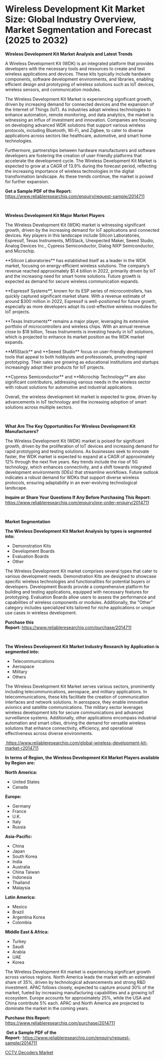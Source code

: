 <p><h1>Wireless Development Kit Market Size: Global Industry Overview, Market Segmentation and Forecast (2025 to 2032)</h1></p><p><strong>Wireless Development Kit Market Analysis and Latest Trends</strong></p>
<p><p>A Wireless Development Kit (WDK) is an integrated platform that provides developers with the necessary tools and resources to create and test wireless applications and devices. These kits typically include hardware components, software development environments, and libraries, enabling efficient design and prototyping of wireless solutions such as IoT devices, wireless sensors, and communication modules.</p><p>The Wireless Development Kit Market is experiencing significant growth, driven by increasing demand for connected devices and the expansion of the Internet of Things (IoT). As industries adopt wireless technologies to enhance automation, remote monitoring, and data analytics, the market is witnessing an influx of investment and innovation. Companies are focusing on developing advanced WDK solutions that support various wireless protocols, including Bluetooth, Wi-Fi, and Zigbee, to cater to diverse applications across sectors like healthcare, automotive, and smart home technologies.</p><p>Furthermore, partnerships between hardware manufacturers and software developers are fostering the creation of user-friendly platforms that accelerate the development cycle. The Wireless Development Kit Market is expected to grow at a CAGR of 13.9% during the forecast period, reflecting the increasing importance of wireless technologies in the digital transformation landscape. As these trends continue, the market is poised for further expansion.</p></p>
<p><strong>Get a Sample PDF of the Report:&nbsp;</strong> <a href="https://www.reliableresearchiq.com/enquiry/request-sample/2014711?utm_campaign=2346&utm_medium=2&utm_source=Github&utm_content=ia&utm_term=12022025&utm_id=wireless-development-kit">https://www.reliableresearchiq.com/enquiry/request-sample/2014711</a></p>
<p>&nbsp;</p>
<p><strong>Wireless Development Kit Major Market Players</strong></p>
<p><p>The Wireless Development Kit (WDK) market is witnessing significant growth, driven by the increasing demand for IoT applications and connected devices. Key players in this landscape include Silicon Laboratories, Espressif, Texas Instruments, M5Stack, Unexpected Maker, Seeed Studio, Analog Devices Inc., Cypress Semiconductor, Dialog NXP Semiconductor, and Microchip.</p><p>**Silicon Laboratories** has established itself as a leader in the WDK market, focusing on energy-efficient wireless solutions. The company’s revenue reached approximately $1.4 billion in 2022, primarily driven by IoT and the increasing need for smart home solutions. Future growth is expected as demand for secure wireless communication expands.</p><p>**Espressif Systems**, known for its ESP series of microcontrollers, has quickly captured significant market share. With a revenue estimate of around $300 million in 2022, Espressif is well-positioned for future growth, especially as more developers adopt its cost-effective wireless modules for IoT projects. </p><p>**Texas Instruments** remains a major player, leveraging its extensive portfolio of microcontrollers and wireless chips. With an annual revenue close to $18 billion, Texas Instruments is investing heavily in IoT solutions, which is projected to enhance its market position as the WDK market expands.</p><p>**M5Stack** and **Seeed Studio** focus on user-friendly development tools that appeal to both hobbyists and professionals, promoting rapid prototyping. Their sales are growing as educational institutions and startups increasingly adopt their products for IoT projects.</p><p>**Cypress Semiconductor** and **Microchip Technology** are also significant contributors, addressing various needs in the wireless sector with robust solutions for automotive and industrial applications.</p><p>Overall, the wireless development kit market is expected to grow, driven by advancements in IoT technology and the increasing adoption of smart solutions across multiple sectors.</p></p>
<p>&nbsp;</p>
<p><strong>What Are The Key Opportunities For Wireless Development Kit Manufacturers?</strong></p>
<p><p>The Wireless Development Kit (WDK) market is poised for significant growth, driven by the proliferation of IoT devices and increasing demand for rapid prototyping and testing solutions. As businesses seek to innovate faster, the WDK market is expected to expand at a CAGR of approximately 12% through the next five years. Key trends include the rise of 5G technology, which enhances connectivity, and a shift towards integrated development environments (IDEs) that streamline workflows. Future outlook indicates a robust demand for WDKs that support diverse wireless protocols, ensuring adaptability in an ever-evolving technological landscape.</p></p>
<p><strong>Inquire or Share Your Questions If Any Before Purchasing This Report:</strong> <a href="https://www.reliableresearchiq.com/enquiry/pre-order-enquiry/2014711?utm_campaign=2346&utm_medium=2&utm_source=Github&utm_content=ia&utm_term=12022025&utm_id=wireless-development-kit">https://www.reliableresearchiq.com/enquiry/pre-order-enquiry/2014711</a></p>
<p>&nbsp;</p>
<p><strong>Market Segmentation</strong></p>
<p><strong>The Wireless Development Kit Market Analysis by types is segmented into:</strong></p>
<p><ul><li>Demonstration Kits</li><li>Development Boards</li><li>Evaluation Boards</li><li>Other</li></ul></p>
<p><p>The Wireless Development Kit market comprises several types that cater to various development needs. Demonstration Kits are designed to showcase specific wireless technologies and functionalities for potential buyers or developers. Development Boards provide a comprehensive platform for building and testing applications, equipped with necessary features for prototyping. Evaluation Boards allow users to assess the performance and capabilities of wireless components or modules. Additionally, the "Other" category includes specialized kits tailored for niche applications or unique use cases in wireless development.</p></p>
<p><strong>Purchase this Report:&nbsp;</strong><a href="https://www.reliableresearchiq.com/purchase/2014711?utm_campaign=2346&utm_medium=2&utm_source=Github&utm_content=ia&utm_term=12022025&utm_id=wireless-development-kit">https://www.reliableresearchiq.com/purchase/2014711</a></p>
<p>&nbsp;</p>
<p><strong>The Wireless Development Kit Market Industry Research by Application is segmented into:</strong></p>
<p><ul><li>Telecommunications</li><li>Aerospace</li><li>Military</li><li>Others</li></ul></p>
<p><p>The Wireless Development Kit Market serves various sectors, prominently including telecommunications, aerospace, and military applications. In telecommunications, these kits facilitate the creation of communication interfaces and network solutions. In aerospace, they enable innovative avionics and satellite communications. The military sector leverages wireless development kits for secure communications and advanced surveillance systems. Additionally, other applications encompass industrial automation and smart cities, driving the demand for versatile wireless solutions that enhance connectivity, efficiency, and operational effectiveness across diverse environments.</p></p>
<p><a href="https://www.reliableresearchiq.com/global-wireless-development-kit-market-r2014711?utm_campaign=2346&utm_medium=2&utm_source=Github&utm_content=ia&utm_term=12022025&utm_id=wireless-development-kit">&nbsp;https://www.reliableresearchiq.com/global-wireless-development-kit-market-r2014711</a></p>
<p><strong>In terms of Region, the Wireless Development Kit Market Players available by Region are:</strong></p>
<p>
    <p> <strong> North America: </strong>
        <ul>
            <li>United States</li>
            <li>Canada</li>
        </ul>
        </p> 
    <p> <strong> Europe: </strong>
        <ul>
            <li>Germany</li>
            <li>France</li>
            <li>U.K.</li>
            <li>Italy</li>
            <li>Russia</li>
        </ul>
        </p> 
    <p> <strong> Asia-Pacific: </strong>
        <ul>
            <li>China</li>
            <li>Japan</li>
            <li>South Korea</li>
            <li>India</li>
            <li>Australia</li>
            <li>China Taiwan</li>
            <li>Indonesia</li>
            <li>Thailand</li>
            <li>Malaysia</li>
        </ul>
        </p> 
    <p> <strong> Latin America: </strong>
        <ul>
            <li>Mexico</li>
            <li>Brazil</li>
            <li>Argentina Korea</li>
            <li>Colombia</li>
        </ul>
        </p> 
    <p> <strong> Middle East & Africa: </strong>
        <ul>
            <li>Turkey</li>
            <li>Saudi</li>
            <li>Arabia</li>
            <li>UAE</li>
            <li>Korea</li>
        </ul>
    </p>
    </p>
<p><p>The Wireless Development Kit market is experiencing significant growth across various regions. North America leads the market with an estimated share of 35%, driven by technological advancements and strong R&D investment. APAC follows closely, expected to capture around 30% of the market, fueled by increasing manufacturing capabilities and a growing IoT ecosystem. Europe accounts for approximately 25%, while the USA and China contribute 5% each. APAC and North America are projected to dominate the market in the coming years.</p></p>
<p><strong>Purchase this Report: </strong><a href="https://www.reliableresearchiq.com/purchase/2014711?utm_campaign=2346&utm_medium=2&utm_source=Github&utm_content=ia&utm_term=12022025&utm_id=wireless-development-kit">https://www.reliableresearchiq.com/purchase/2014711</a></p>
<p>&nbsp;<strong>Get a Sample PDF of the Report:&nbsp;&nbsp;</strong><a href="https://www.reliableresearchiq.com/enquiry/request-sample/2014711?utm_campaign=2346&utm_medium=2&utm_source=Github&utm_content=ia&utm_term=12022025&utm_id=wireless-development-kit">https://www.reliableresearchiq.com/enquiry/request-sample/2014711</a></p>
<p><strong></strong></p>
<p><p><a href="https://github.com/tanekacalderon743/Market-Research-Report-List-1/blob/main/cctv-decoders-market.md?utm_campaign=2346&utm_medium=2&utm_source=Github&utm_content=ia&utm_term=12022025&utm_id=wireless-development-kit">CCTV Decoders Market</a></p></p>